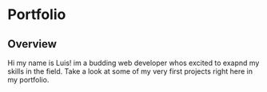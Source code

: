 # Portfolio

## Overview

Hi my name is Luis! im a budding web developer whos excited to exapnd my skills in the field. Take a look at some of my very first projects right here in my portfolio.
